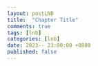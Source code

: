 ```yaml
---
layout: postLNB
title:  "Chapter Title"
comments: true
tags: [lnb]
categories: [lnb]
date: 2023-- 23:00:00 +0800
published: false
---
```



